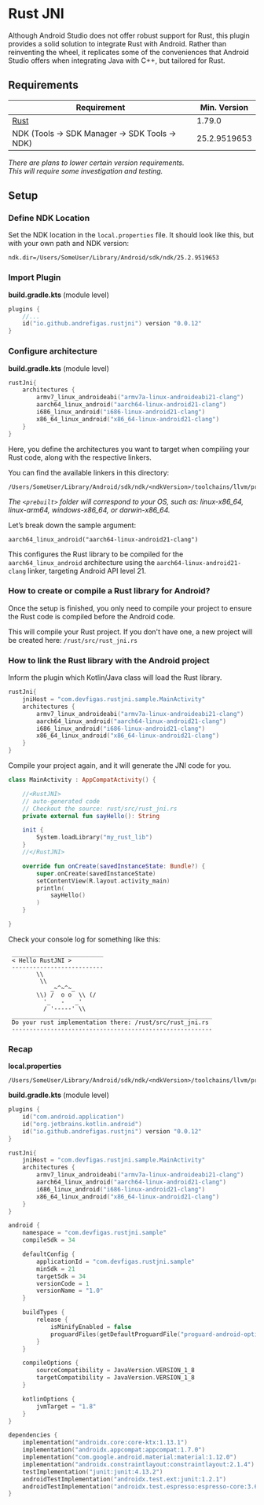 # Rust JNI

Although Android Studio does not offer robust support for Rust, this plugin provides a solid solution to integrate Rust with Android. Rather than reinventing the wheel, it replicates some of the conveniences that Android Studio offers when integrating Java with C++, but tailored for Rust.

## Requirements

| Requirement                                         | Min. Version |
|-----------------------------------------------------|--------------|
| [Rust](https://www.rust-lang.org/learn/get-started) | 1.79.0       |
| NDK (Tools -> SDK Manager -> SDK Tools -> NDK)      | 25.2.9519653 |

*There are plans to lower certain version requirements.<br/>
This will require some investigation and testing.*

## Setup

### Define NDK Location

Set the NDK location in the `local.properties` file. It should look like this, but with your own path and NDK version:
```properties
ndk.dir=/Users/SomeUser/Library/Android/sdk/ndk/25.2.9519653
```

### Import Plugin

**build.gradle.kts** (module level)
```kotlin
plugins {
    //...
    id("io.github.andrefigas.rustjni") version "0.0.12"
}
```

### Configure architecture

**build.gradle.kts** (module level)
```kotlin
rustJni{
    architectures {
        armv7_linux_androideabi("armv7a-linux-androideabi21-clang")
        aarch64_linux_android("aarch64-linux-android21-clang")
        i686_linux_android("i686-linux-android21-clang")
        x86_64_linux_android("x86_64-linux-android21-clang")
    }
}
```
Here, you define the architectures you want to target when compiling your Rust code, along with the respective linkers.

You can find the available linkers in this directory:
```
/Users/SomeUser/Library/Android/sdk/ndk/<ndkVersion>/toolchains/llvm/prebuilt/<prebuilt>/bin/
```
*The `<prebuilt>` folder will correspond to your OS, such as: linux-x86_64, linux-arm64, windows-x86_64, or darwin-x86_64.*

Let’s break down the sample argument:

```aarch64_linux_android("aarch64-linux-android21-clang")```

This configures the Rust library to be compiled for the `aarch64_linux_android` architecture using the `aarch64-linux-android21-clang` linker, targeting Android API level 21.

### How to create or compile a Rust library for Android?

Once the setup is finished, you only need to compile your project to ensure the Rust code is compiled before the Android code.


This will compile your Rust project. If you don't have one, a new project will be created here:
`/rust/src/rust_jni.rs`

### How to link the Rust library with the Android project

Inform the plugin which Kotlin/Java class will load the Rust library.

```kotlin
rustJni{
    jniHost = "com.devfigas.rustjni.sample.MainActivity"
    architectures {
        armv7_linux_androideabi("armv7a-linux-androideabi21-clang")
        aarch64_linux_android("aarch64-linux-android21-clang")
        i686_linux_android("i686-linux-android21-clang")
        x86_64_linux_android("x86_64-linux-android21-clang")
    }
}
```

Compile your project again, and it will generate the JNI code for you.

```kotlin
class MainActivity : AppCompatActivity() {

    //<RustJNI>
    // auto-generated code
    // Checkout the source: rust/src/rust_jni.rs
    private external fun sayHello(): String

    init {
        System.loadLibrary("my_rust_lib")
    }
    //</RustJNI>

    override fun onCreate(savedInstanceState: Bundle?) {
        super.onCreate(savedInstanceState)
        setContentView(R.layout.activity_main)
        println(
            sayHello()
        )
    }

}
```
Check your console log for something like this:
```
 __________________________
 < Hello RustJNI >
 --------------------------
        \\
         \\
            _~^~^~_
        \\) /  o o  \\ (/
          '_   -   _'
          / '-----' \\
 _________________________________________________________
 Do your rust implementation there: /rust/src/rust_jni.rs
 ---------------------------------------------------------
```

### Recap

**local.properties**
```
/Users/SomeUser/Library/Android/sdk/ndk/<ndkVersion>/toolchains/llvm/prebuilt/<prebuilt>/bin/
```
**build.gradle.kts** (module level)
```kotlin
plugins {
    id("com.android.application")
    id("org.jetbrains.kotlin.android")
    id("io.github.andrefigas.rustjni") version "0.0.12"
}

rustJni{
    jniHost = "com.devfigas.rustjni.sample.MainActivity"
    architectures {
        armv7_linux_androideabi("armv7a-linux-androideabi21-clang")
        aarch64_linux_android("aarch64-linux-android21-clang")
        i686_linux_android("i686-linux-android21-clang")
        x86_64_linux_android("x86_64-linux-android21-clang")
    }
}

android {
    namespace = "com.devfigas.rustjni.sample"
    compileSdk = 34

    defaultConfig {
        applicationId = "com.devfigas.rustjni.sample"
        minSdk = 21
        targetSdk = 34
        versionCode = 1
        versionName = "1.0"
    }

    buildTypes {
        release {
            isMinifyEnabled = false
            proguardFiles(getDefaultProguardFile("proguard-android-optimize.txt"), "proguard-rules.pro")
        }
    }

    compileOptions {
        sourceCompatibility = JavaVersion.VERSION_1_8
        targetCompatibility = JavaVersion.VERSION_1_8
    }

    kotlinOptions {
        jvmTarget = "1.8"
    }
}

dependencies {
    implementation("androidx.core:core-ktx:1.13.1")
    implementation("androidx.appcompat:appcompat:1.7.0")
    implementation("com.google.android.material:material:1.12.0")
    implementation("androidx.constraintlayout:constraintlayout:2.1.4")
    testImplementation("junit:junit:4.13.2")
    androidTestImplementation("androidx.test.ext:junit:1.2.1")
    androidTestImplementation("androidx.test.espresso:espresso-core:3.6.1")
}
```